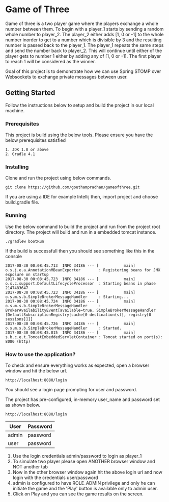 # Game of Three

Game of three is a two player game where the players exchange a whole number between them.
To begin with a player_1 starts by sending a random whole number to player_2. The player_2 either adds [1, 0 or -1]
to the whole number inorder to get to a number which is divisible by 3 and the resulting number is passed back to the
player_1. The player_1 repeats the same steps and send the number back to player_2. This will continue until either of
the player gets to number 1 either by adding any of [1, 0 or -1]. The first player to reach 1 will be considered
as the winner.

Goal of this project is to demonstrate how we can use Spring STOMP over Websockets to exchange private messages
between user.

## Getting Started

Follow the instructions below to setup and build the project in our local machine.

### Prerequisites

This project is build using the below tools. Please ensure you have the below prerequisites satisfied

```
1. JDK 1.8 or above
2. Gradle 4.1
```

### Installing

Clone and run the project using below commands.
```
git clone https://github.com/gouthampradhan/gameofthree.git

```
If you are using a IDE for example Intellij then, import project and choose build.gradle file.

### Running

Use the below command to build the project and run from the project root directory.
The project will build and run in a embedded tomcat instance.

```
./gradlew bootRun

```

If the build is successfull then you should see something like this in the console

```
2017-08-30 00:08:45.713  INFO 34186 --- [           main] o.s.j.e.a.AnnotationMBeanExporter        : Registering beans for JMX exposure on startup
2017-08-30 00:08:45.723  INFO 34186 --- [           main] o.s.c.support.DefaultLifecycleProcessor  : Starting beans in phase 2147483647
2017-08-30 00:08:45.723  INFO 34186 --- [           main] o.s.m.s.b.SimpleBrokerMessageHandler     : Starting...
2017-08-30 00:08:45.724  INFO 34186 --- [           main] o.s.m.s.b.SimpleBrokerMessageHandler     : BrokerAvailabilityEvent[available=true, SimpleBrokerMessageHandler [DefaultSubscriptionRegistry[cache[0 destination(s)], registry[0 sessions]]]]
2017-08-30 00:08:45.726  INFO 34186 --- [           main] o.s.m.s.b.SimpleBrokerMessageHandler     : Started.
2017-08-30 00:08:45.815  INFO 34186 --- [           main] s.b.c.e.t.TomcatEmbeddedServletContainer : Tomcat started on port(s): 8080 (http)
```


### How to use the application?

To check and ensure everything works as expected, open a browser window and hit the below url.

```
http://localhost:8080/login

```

You should see a login page prompting for user and password.

The project has pre-configured, in-memory user_name and password set as shown below.

```
http://localhost:8080/login

```

| User | Password |
| --- | --- |
| admin | password |
| user | password |

1. Use the login credentials admin/password to login as player_1
2. To simulate two player please open ANOTHER browser window and NOT another tab
3. Now in the other browser window again hit the above login url and now login with the credentials user/password
4. admin is configured to have ROLE_ADMIN privilege and only he can initiate the game and the 'Play' button
 is available only to admin user.
5. Click on Play and you can see the game results on the screen.



